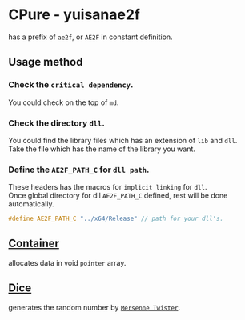 # CPure - yuisanae2f
has a prefix of `ae2f`, or `AE2F` in constant definition.

## Usage method
### Check the `critical dependency`.
You could check on the top of `md`.

### Check the directory `dll`.
You could find the library files which has an extension of `lib` and `dll`.  
Take the file which has the name of the library you want.

### Define the `AE2F_PATH_C` for `dll path`.
These headers has the macros for `implicit linking` for `dll`.  
Once global directory for dll `AE2F_PATH_C` defined, rest will be done automatically.
```c
#define AE2F_PATH_C "../x64/Release" // path for your dll's.
```

## [Container](./headers/Container.md) <s id="Container"></s>
allocates data in void `pointer` array.

## [Dice](./headers/Dice.md) <s id="Dice"></s>
generates the random number by <a href="https://en.wikipedia.org/wiki/Mersenne_Twister#Pseudocode">`Mersenne Twister`</a>.